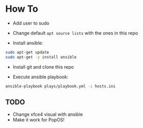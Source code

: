 # How To

- Add user to sudo

- Change default `apt source lists` with the ones in this repo

- Install ansible:

```bash
sudo apt-get update
sudo apt-get -y install ansible
```

- Install git and clone this repo

- Execute ansible playbook:

```bash
ansible-playbook plays/playbook.yml -i hosts.ini
```

## TODO

- Change xfce4 visual with ansible
- Make it work for PopOS!